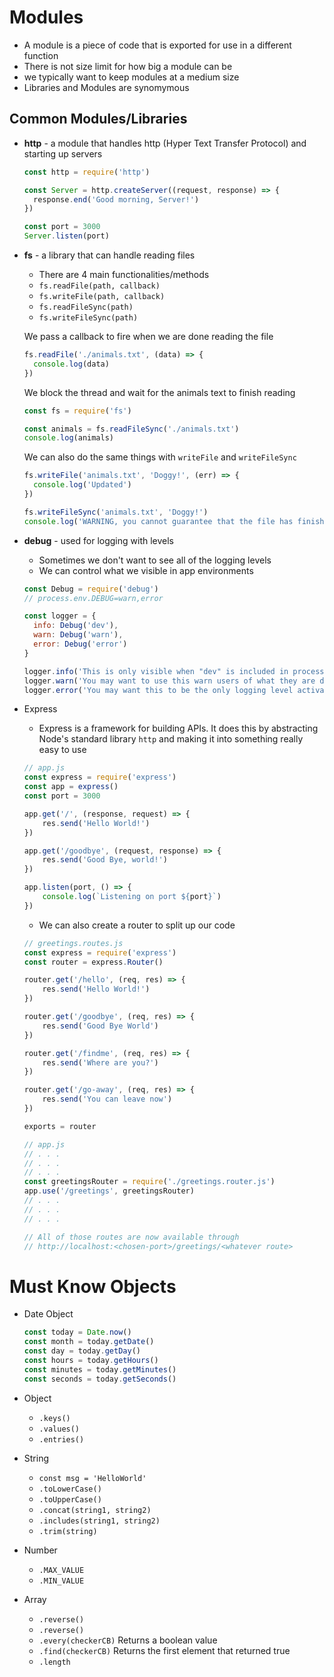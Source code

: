 # Modules
- A module is a piece of code that is exported for use in a different function
- There is not size limit for how big a module can be
- we typically want to keep modules at a medium size
- Libraries and Modules are synomymous

## Common Modules/Libraries
* **http** - a module that handles http (Hyper Text Transfer Protocol) and starting up servers

  ```javascript
  const http = require('http')

  const Server = http.createServer((request, response) => {
    response.end('Good morning, Server!')
  })

  const port = 3000
  Server.listen(port)
  ```
* **fs** - a library that can handle reading files
  - There are 4 main functionalities/methods
  - `fs.readFile(path, callback)`
  - `fs.writeFile(path, callback)`
  - `fs.readFileSync(path)`
  - `fs.writeFileSync(path)`

  We pass a callback to fire when we are done reading the file
  ```javascript
  fs.readFile('./animals.txt', (data) => {
    console.log(data)
  })
  ```

  We block the thread and wait for the animals text to finish reading
  ```javascript
  const fs = require('fs')

  const animals = fs.readFileSync('./animals.txt')
  console.log(animals)
  ```

  We can also do the same things with `writeFile` and `writeFileSync`
  ```javascript
  fs.writeFile('animals.txt', 'Doggy!', (err) => {
    console.log('Updated')
  })

  fs.writeFileSync('animals.txt', 'Doggy!')
  console.log('WARNING, you cannot guarantee that the file has finished writing')
  ```
* **debug** - used for logging with levels
  - Sometimes we don't want to see all of the logging levels
  - We can control what we visible in app environments

  ```javascript
  const Debug = require('debug')
  // process.env.DEBUG=warn,error

  const logger = {
    info: Debug('dev'),
    warn: Debug('warn'),
    error: Debug('error')
  }

  logger.info('This is only visible when "dev" is included in process.env.DEBUG')
  logger.warn('You may want to use this warn users of what they are doing')
  logger.error('You may want this to be the only logging level activated in production')
  ```
* Express
    - Express is a framework for building APIs. It does this by abstracting
      Node's standard library `http` and making it into something really easy to use
    ```javascript
    // app.js
    const express = require('express')
    const app = express()
    const port = 3000

    app.get('/', (response, request) => {
        res.send('Hello World!')
    })

    app.get('/goodbye', (request, response) => {
        res.send('Good Bye, world!')
    })

    app.listen(port, () => {
        console.log(`Listening on port ${port}`)
    })
    ```

    - We can also create a router to split up our code

    ```javascript
    // greetings.routes.js
    const express = require('express')
    const router = express.Router()

    router.get('/hello', (req, res) => {
        res.send('Hello World!')
    })

    router.get('/goodbye', (req, res) => {
        res.send('Good Bye World')
    })

    router.get('/findme', (req, res) => {
        res.send('Where are you?')
    })

    router.get('/go-away', (req, res) => {
        res.send('You can leave now')
    })

    exports = router

    // app.js
    // . . .
    // . . .
    // . . .
    const greetingsRouter = require('./greetings.router.js')
    app.use('/greetings', greetingsRouter)
    // . . .
    // . . .
    // . . .

    // All of those routes are now available through
    // http://localhost:<chosen-port>/greetings/<whatever route>
    ```

# Must Know Objects
* Date Object

  ```javascript
  const today = Date.now()
  const month = today.getDate()
  const day = today.getDay()
  const hours = today.getHours()
  const minutes = today.getMinutes()
  const seconds = today.getSeconds()
  ```
* Object
  - `.keys()`
  - `.values()`
  - `.entries()`
* String
  - `const msg = 'HelloWorld'`
  - `.toLowerCase()`
  - `.toUpperCase()`
  - `.concat(string1, string2)`
  - `.includes(string1, string2)`
  - `.trim(string)`

* Number
  - `.MAX_VALUE`
  - `.MIN_VALUE`
* Array
  - `.reverse()`
  - `.reverse()`
  - `.every(checkerCB)` Returns a boolean value
  - `.find(checkerCB)` Returns the first element that returned true
  - `.length`
